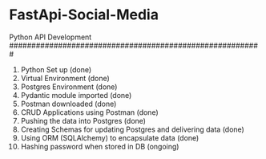 # FastApi-Social-Media

Python API Development 
#########################################################


1) Python Set up (done)
2) Virtual Environment (done)
3) Postgres Environment (done)
4) Pydantic module imported (done)
5) Postman downloaded (done)
6) CRUD Applications using Postman (done)
7) Pushing the data into Postgres (done)
8) Creating Schemas for updating Postgres and delivering data (done)
9) Using ORM (SQLAlchemy) to encapsulate data (done)
10) Hashing password when stored in DB (ongoing)
